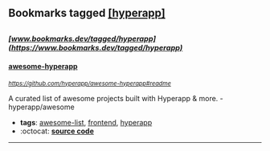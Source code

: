 ## Bookmarks tagged [[hyperapp]](https://www.bookmarks.dev?q=[hyperapp])

_<sup><sup>[www.bookmarks.dev/tagged/hyperapp](https://www.bookmarks.dev/tagged/hyperapp)</sup></sup>_
---
#### [awesome-hyperapp](https://github.com/hyperapp/awesome-hyperapp#readme)
_<sup>https://github.com/hyperapp/awesome-hyperapp#readme</sup>_

A curated list of awesome projects built with Hyperapp & more.  - hyperapp/awesome
* **tags**: [awesome-list](../tagged/awesome-list.md), [frontend](../tagged/frontend.md), [hyperapp](../tagged/hyperapp.md)
* :octocat: **[source code](https://github.com/hyperapp/awesome-hyperapp#readme)**
---
